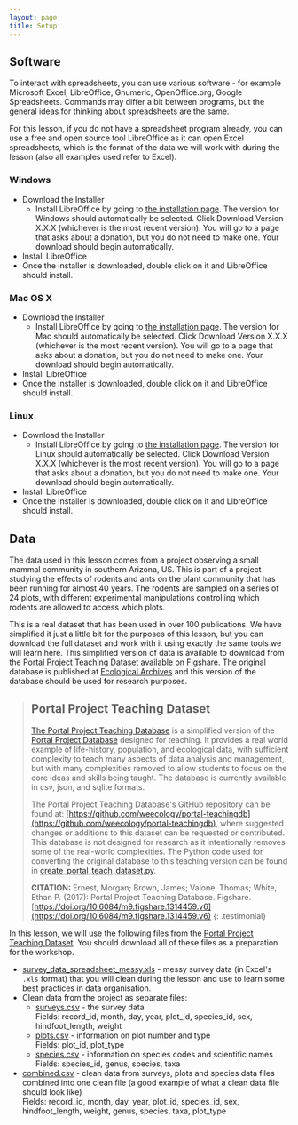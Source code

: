 ```yaml
---
layout: page
title: Setup
---
```

## Software

To interact with spreadsheets, you can use various software - for example Microsoft Excel, 
LibreOffice, Gnumeric, OpenOffice.org, Google Spreadsheets. Commands may differ a bit between programs, 
but the general ideas for thinking about spreadsheets are the same.

For this lesson, if you do not have a spreadsheet program already, you can use a free and open source tool LibreOffice 
as it can open Excel spreadsheets, which is the format of the data we will work with during the lesson 
(also all examples used refer to Excel). 
 
### Windows

- Download the Installer 
  - Install LibreOffice by going to [the installation page](https://www.libreoffice.org/download/libreoffice-fresh/). The version for Windows should automatically be selected. Click Download Version X.X.X (whichever is the most recent version). You will go to a page that asks about a donation, but you do not need to make one. Your download should begin automatically.
- Install LibreOffice 
- Once the installer is downloaded, double click on it and LibreOffice should install.

### Mac OS X

- Download the Installer 
  - Install LibreOffice by going to [the installation page](https://www.libreoffice.org/download/libreoffice-fresh/). The version for Mac should automatically be selected. Click Download Version X.X.X (whichever is the most recent version). You will go to a page that asks about a donation, but you do not need to make one. Your download should begin automatically.
- Install LibreOffice 
- Once the installer is downloaded, double click on it and LibreOffice should install.

### Linux

- Download the Installer 
  - Install LibreOffice by going to [the installation page](https://www.libreoffice.org/download/libreoffice-fresh/). The version for Linux should automatically be selected. Click Download Version X.X.X (whichever is the most recent version). You will go to a page that asks about a donation, but you do not need to make one. Your download should begin automatically.
- Install LibreOffice 
- Once the installer is downloaded, double click on it and LibreOffice should install.

## Data  
The data used in this lesson comes from a project observing a small mammal community in southern 
Arizona, US. This is part of a project studying the effects of rodents and ants on the plant 
community that has been running for almost 40 years. The rodents are sampled on a series of 24 plots, 
with different experimental manipulations controlling which rodents are allowed to access which plots.
 
This is a real dataset that has been used in over 100 publications. We have simplified it just a 
little bit for the purposes of this lesson, but you can download the full dataset and work with it using exactly the same tools we will learn here. This simplified version of data is available to download 
from the [Portal Project Teaching Dataset available on Figshare](http://figshare.com/articles/Portal_Project_Teaching_Database/1314459).
The original database is published at [Ecological Archives](http://esapubs.org/archive/ecol/E090/118/) and this version of the database should be used for research purposes. 
 
> ## Portal Project Teaching Dataset
> [The Portal Project Teaching Database](http://figshare.com/articles/Portal_Project_Teaching_Database/1314459) is a simplified version of the 
> [Portal Project Database](https://github.com/weecology/PortalData) designed for teaching. It provides a real world example of life-history, population, and ecological data, with sufficient complexity to teach many aspects of data analysis and management, but with many complexities removed to allow students to focus on the core ideas and skills being taught. The database is currently available in csv, json, and sqlite formats.
> 
> The Portal Project Teaching Database's GitHub repository can be found at: [https://github.com/weecology/portal-teachingdb](https://github.com/weecology/portal-teachingdb), 
> where suggested changes or additions to this dataset can be requested or contributed. 
> This database is not designed for research as it intentionally removes some of the real-world complexities. The Python code used for converting the original database to this teaching version can be found in [create_portal_teach_dataset.py](https://github.com/weecology/portal-teachingdb/blob/master/create_portal_teaching_dataset.py). 
>
> **CITATION:** Ernest, Morgan; Brown, James; Valone, Thomas; White, Ethan P. (2017): Portal Project Teaching Database. Figshare. [https://doi.org/10.6084/m9.figshare.1314459.v6](https://doi.org/10.6084/m9.figshare.1314459.v6)
{: .testimonial}

In this lesson, we will use the following files from the [Portal Project Teaching Dataset](http://figshare.com/articles/Portal_Project_Teaching_Database/1314459). You should download all of these files as a preparation for the workshop.
-  [survey_data_spreadsheet_messy.xls](/data/survey_data_spreadsheet_messy.xls?raw=true) - messy survey data 
(in Excel's `.xls` format) that you will clean during the lesson and use to learn some best practices in 
data organisation.
- Clean data from the project as separate files:
    - [surveys.csv](https://ndownloader.figshare.com/files/2292172) - the survey data  
    Fields: record_id, month, day, year, plot_id, species_id, sex, hindfoot_length, weight
    - [plots.csv](https://ndownloader.figshare.com/files/3299474) - information on plot number and type  
    Fields: plot_id, plot_type
    - [species.csv](https://ndownloader.figshare.com/files/3299483) - information on species codes and scientific names  
    Fields: species_id, genus, species, taxa
- [combined.csv](https://ndownloader.figshare.com/files/10717186) - clean data from surveys, plots and species data 
files combined into one clean file (a good example of what a clean data file should look like)  
Fields: record_id, month, day, year, plot_id, species_id, sex, hindfoot_length, weight, genus, species, taxa, plot_type  


